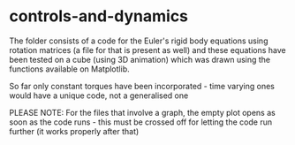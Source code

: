 # controls-and-dynamics
The folder consists of a code for the Euler's rigid body equations using rotation matrices (a file for that is present as well) and these equations have been tested on a cube  (using 3D animation) which was drawn using the functions available on Matplotlib.

So far only constant torques have been incorporated - time varying ones would have a unique code, not a generalised one

PLEASE NOTE: For the files that involve a graph, the empty plot opens as soon as the code runs - this must be crossed off for letting the code run further (it works properly after that)


